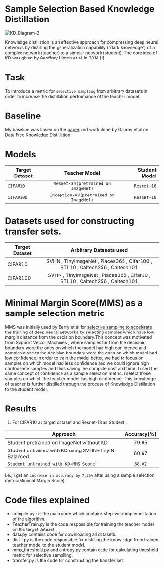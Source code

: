 # Sample Selection Based Knowledge Distillation

![KD_Diagram-2](https://user-images.githubusercontent.com/73641247/132132493-0d22c4c2-2450-4303-b2fd-f6f809d7f917.png)


Knowledge distillation is an effective approach for compressing deep neural networks by distilling the generalization capability (“dark knowledge”) of a complex network (teacher) to a simpler network (student).
The core idea of KD was given by Geoffrey Hinton et al. in 2014.[1].

# Task 
To introduce a metric for `selective sampling` from arbitrary datasets in order to  increase the distillation performance of the teacher model.

# Baseline
My baseline was based on the [paper](https://arxiv.org/abs/2011.09113) and work done by Gaurav et al on Data Free Knowledge Distillation.


# Models
| Target Dataset        |Teacher Model          | Student Model  |
| ------------- |:-------------:| -----:   |
| `CIFAR10`   | `Resnet-34(pretrained on ImageNet)`| `Resnet-18` |
| `CIFAR100`   | `Inception-V3(pretrained on ImageNet)`| `Resnet-18` |

# Datasets used for constructing transfer sets.
| Target Dataset        |Arbitrary Datasets used          |
| ------------- |:-------------:|
| CIFAR10   | SVHN , TinyImageNet , Places365 , Cifar100 , STL10 , Caltech256 , Caltech101 |
| CIFAR100  | SVHN , TinyImageNet , Places365 , Cifar10 , STL10 , Caltech256 , Caltech101|

#  Minimal Margin Score(MMS) as a sample selection metric
MMS was initially used by Berry et al for [selective sampling to accelerate the training of deep neural networks](https://arxiv.org/pdf/1911.06996.pdf) by selecting samples which have low margin distance from the decision boundary.This concept was motivated from Support Vector Machines , where samples far from the decision boundary were the ones on which the model had high confidence and samples close to the decision boundary were the ones on which model had low confidence.In order to train the model better, we had to focus on samples on which model had less confidence and we could ignore high confodence samples and thus saving the compute cost and time.
I used the same concept of confidence as a sample selection metric. I select those samples on which the teacher model has high confidence. This knowledge of teacher is further distilled through the process of Knowledge Distillation to the student model.

# Results

1. For CIFAR10 as target dataset and Resnet-18 as Student : 

|   Approach    |Accuracy(%)      |
| ------------- |:-------------:|
| Student pretrained on ImageNet without KD  | 79.65|
| Student untrained with KD using SVHN+TinyIN Balanced  | 60.67|
| `Student untrained with KD+MMS Score`   | `68.02`|

i.e., I get an `increase in accuracy by 7.35%` after using a sample selection metric(Minimal Margin Score).

# Code files explained
- compile.py : is the main code which contains step-wise implementation of the algorithm.
- TeacherTrain.py is the code responsible for training the teacher model on the target dataset.
- data.py contains code for downloading all datasets.
- distill.py is the code responsible for distilling the knowledge from trained teacher model to the student model.
- mms_threshold.py and entropy.py contain code for calculating threshold metric for selective samplling.
- transfer.py is the code for constructing the transfer set.



